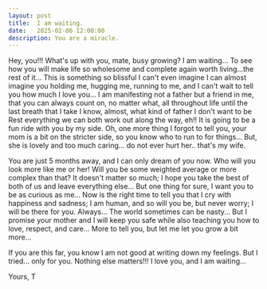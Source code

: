 ```yaml
---
layout: post
title:  I am waiting.
date:   2025-02-06 12:00:00
description: You are a miracle.
---
```


Hey, you!!!
What's up with you, mate, busy growing?
I am waiting...
To see how you will make life so wholesome and complete again worth living...the rest of it...
This is something so blissful I can't even imagine
I can almost imagine you holding me, hugging me, running to me, and
I can't wait to tell you how much I love you...
I am manifesting not a father but a friend in me,
that you can always count on, no matter what, all throughout life
until the last breath that I take
I know, almost, what kind of father I don't want to be
Rest everything we can both work out along the way, eh!!
It is going to be a fun ride with you by my side.
Oh, one more thing I forgot to tell you, your mom is a bit on the stricter side,
so you know who to run to for things...
But, she is lovely and too much caring... do not ever hurt her.. that's my wife.

You are just 5 months away, and I can only dream of you now.
Who will you look more like me or her!
Will you be some weighted average or more complex than that?
It doesn't matter so much; I hope you take the best of both of us
and leave everything else...
But one thing for sure, I want you to be as curious as me...
Now is the right time to tell you that I cry with happiness and sadness;
I am human, and so will you be, but never worry; I will be there for you. Always...
The world sometimes can be nasty...
But I promise your mother and I will keep you safe while also
teaching you how to love, respect, and care...
More to tell you, but let me let you grow a bit more...

If you are this far, you know I am not good at writing down my feelings.
But I tried... only for you. Nothing else matters!!!
I love you, and I am waiting...

Yours,
T

